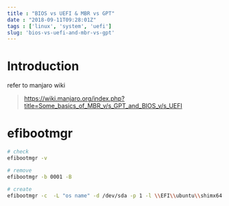```yaml
---
title : "BIOS vs UEFI & MBR vs GPT"
date : "2018-09-11T09:28:01Z"
tags : ['linux', 'system', 'uefi']
slug: 'bios-vs-uefi-and-mbr-vs-gpt'
---
```


# Introduction

refer to manjaro wiki
> https://wiki.manjaro.org/index.php?title=Some_basics_of_MBR_v/s_GPT_and_BIOS_v/s_UEFI

# efibootmgr

```bash 
# check 
efibootmgr -v

# remove
efibootmgr -b 0001 -B

# create
efibootmgr -c  -L "os name" -d /dev/sda -p 1 -l \\EFI\\ubuntu\\shimx64.efi
```